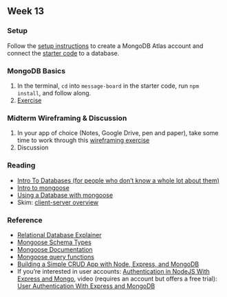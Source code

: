## Week 13

### Setup

Follow the [setup instructions](setup.md) to create a MongoDB Atlas account and connect the [starter code](https://drive.google.com/file/d/1wNhrYFywMnCWRBrf2x2MZ3iH3s_-hcu2/view?usp=sharing) to a database.

### MongoDB Basics

1. In the terminal, `cd` into `message-board` in the starter code, run `npm install`, and follow along.
2. [Exercise](exercise_1.md)

### Midterm Wireframing & Discussion

1. In your app of choice (Notes, Google Drive, pen and paper), take some time to work through this [wireframing exercise](exercise_2.md)
2. Discussion


### Reading
- [Intro To Databases (for people who don’t know a whole lot about them)](https://medium.com/@rwilliams_bv/intro-to-databases-for-people-who-dont-know-a-whole-lot-about-them-a64ae9af712)
- [Intro to mongoose](https://www.freecodecamp.org/news/introduction-to-mongoose-for-mongodb-d2a7aa593c57/)
- [Using a Database with mongoose](https://developer.mozilla.org/en-US/docs/Learn/Server-side/Express_Nodejs/mongoose)
- Skim: [client-server overview](https://developer.mozilla.org/en-US/docs/Learn/Server-side/First_steps/Client-Server_overview)

### Reference
- [Relational Database Explainer](https://medium.com/lambdax/what-if-i-told-you-there-are-no-tables-in-relational-databases-13d31a2f9677#.gtwav0tad)
- [Mongoose Schema Types](https://kb.objectrocket.com/mongo-db/mongoose-schema-types-1418)
- [Mongoose Documentation](https://mongoosejs.com/docs/api.html)
- [Mongoose query functions](https://www.geeksforgeeks.org/mongoose-updatemany-function/?ref=lbp)
- [Building a Simple CRUD App with Node, Express, and MongoDB](https://zellwk.com/blog/crud-express-mongodb/)
- If you’re interested in user accounts: [Authentication in NodeJS With Express and Mongo](https://dev.to/dipakkr/implementing-authentication-in-nodejs-with-express-and-jwt-codelab-1-j5i#8-user-login), video (requires an account but offers a free trial): [User Authentication With Express and MongoDB](https://teamtreehouse.com/library/user-authentication-with-express-and-mongo)
